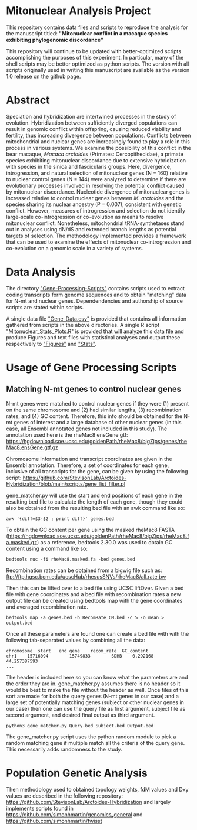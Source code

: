 # Mitonuclear Analysis Project
This repository contains data files and scripts to reproduce the analysis for the manuscript titled: **"Mitonuclear conflict in a macaque species exhibiting phylogenomic discordance"**

This repository will continue to be updated with better-optimized scripts accomplishing the purposes of this experiment. In particular, many of the shell scripts may be better optimized as python scripts. The version with all scripts originally used in writing this manuscript are available as the version 1.0 release on the github page.

# Abstract 

Speciation and hybridization are intertwined processes in the study of evolution. Hybridization between sufficiently diverged populations can result in genomic conflict within offspring, causing reduced viability and fertility, thus increasing divergence between populations. Conflicts between mitochondrial and nuclear genes are increasingly found to play a role in this process in various systems. We examine the possibility of this conflict in the bear macaque, *Macaca arctoides* (Primates: Cercopithecidae), a primate species exhibiting mitonuclear discordance due to extensive hybridization with species in the sinica and fascicularis groups. Here, divergence, introgression, and natural selection of mitonuclear genes (N = 160) relative to nuclear control genes (N = 144) were analyzed to determine if there are evolutionary processes involved in resolving the potential conflict caused by mitonuclear discordance. Nucleotide divergence of mitonuclear genes is increased relative to control nuclear genes between *M. arctoides* and the species sharing its nuclear ancestry (P = 0.007), consistent with genetic conflict. However, measures of introgression and selection do not identify large-scale co-introgression or co-evolution as means to resolve mitonuclear conflict. Nonetheless, mitochondrial tRNA-synthetases stand out in analyses using dN/dS and extended branch lengths as potential targets of selection. The methodology implemented provides a framework that can be used to examine the effects of mitonuclear co-introgression and co-evolution on a genomic scale in a variety of systems.

# Data Analysis

The directory ["Gene-Processing-Scripts"](https://github.com/StevisonLab/Mitonuclear-Analysis-Project/tree/master/Gene-Processing-Scripts)
contains scripts used to extract coding transcripts form genome sequences and to obtain "matching" data for N-mt and nuclear genes. Dependendencies and authorship of source scripts are stated within scripts.

A single data file ["Gene_Data.csv"](https://github.com/StevisonLab/Mitonuclear-Analysis-Project/blob/master/Gene_Data.csv) is provided that contains all information gathered from scripts in the above directories. A single R script ["Mitonuclear\_Stats\_Plots.R"](https://github.com/StevisonLab/Mitonuclear-Analysis-Project/blob/master/Mitonuclear_Stats_Plots.R) is provided that will analyze this data file and produce Figures and text files with statistical analyses and output these respectively to ["Figures"](https://github.com/StevisonLab/Mitonuclear-Analysis-Project/tree/master/Figures) and ["Stats"](https://github.com/StevisonLab/Mitonuclear-Analysis-Project/tree/master/Stats).

# Usage of Gene Processing Scripts

## Matching N-mt genes to control nuclear genes

N-mt genes were matched to control nuclear genes if they were (1) present on the same chromosome and (2) had similar lengths, (3) recombination rates, and (4) GC content. Therefore, this info should be obtained for the N-mt genes of interest and a large database of other nuclear genes (in this case, all Ensembl annotated genes not included in this study). The annotation used here is the rheMac8 ensGene gtf: https://hgdownload.soe.ucsc.edu/goldenPath/rheMac8/bigZips/genes/rheMac8.ensGene.gtf.gz

Chromosome information and transcript coordinates are given in the Ensembl annotation. Therefore, a set of coordinates for each gene, inclusive of all transcripts for the gene, can be given by using the following script: https://github.com/StevisonLab/Arctoides-Hybridization/blob/main/scripts/gene_list_filter.pl

gene_matcher.py will use the start and end positions of each gene in the resulting bed file to calculate the length of each gene, though they could also be obtained from the resulting bed file with an awk command like so:

```
awk '{diff=$3-$2 ; print diff}' genes.bed
```

To obtain the GC content per gene using the masked rheMac8 FASTA (https://hgdownload.soe.ucsc.edu/goldenPath/rheMac8/bigZips/rheMac8.fa.masked.gz) as a reference, bedtools 2.30.0 was used to obtain GC content using a command like so:

```
bedtools nuc -fi rheMac8.masked.fa -bed genes.bed
```

Recombination rates can be obtained from a bigwig file such as: ftp://ftp.hgsc.bcm.edu/ucscHub/rhesusSNVs/rheMac8/all.rate.bw

Then this can be lifted over to a bed file using UCSC liftOver. Given a bed file with gene coordinates and a bed file with recombination rates a new output file can be created using bedtools map with the gene coordinates and averaged recombination rate.

```
bedtools map -a genes.bed -b RecomRate_CM.bed -c 5 -o mean > output.bed
```
Once all these parameters are found one can create a bed file with with the following tab-separated values by combining all the data:

```
chromosome	start	end	gene	recom_rate	GC_content
chr1    15716094        15749833        SDHB    0.292168        44.257387593
...
```

The header is included here so you can know what the parameters are and the order they are in. gene_matcher.py assumes there is no header so it would be best to make the file without the header as well. Once files of this sort are made for both the query genes (N-mt genes in our case) and a large set of potentially matching genes (subject or other nuclear genes in our case) then one can use the query file as first argument, subject file as second argument, and desired final output as third argument.

```
python3 gene_matcher.py Query.bed Subject.bed Output.bed
```

The gene_matcher.py script uses the python random module to pick a random matching gene if multiple match all the criteria of the query gene. This necessarily adds randomness to the study.

# Population Genetic Analysis

Then methodology used to obtained topology weights, fdM values and Dxy values are described in the following repository: https://github.com/StevisonLab/Arctoides-Hybridization and largely implements scripts found in https://github.com/simonhmartin/genomics_general and https://github.com/simonhmartin/twisst
